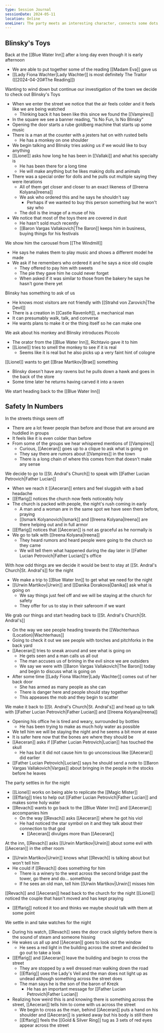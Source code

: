 ```yaml
---
type: Session Journal
sessionDate: 2024-05-11
location: Online
oneLiner: The party meets an interesting character, connects some dots, and feels a weird presence in Vallaki
---
```

## Blinsky's Toys
Back at the [[Blue Water Inn]] after a long day even though it is early afternoon
- We are able to put together some of the reading [[Madam Eva]] gave us
- [[Lady Fiona Wachter|Lady Wachter]] is most definitely The Traitor ([[2024-04-20#The Reading]])

Wanting to wind down but continue our investigation of the town we decide to check out Blinsky's Toys
- When we enter the street we notice that the air feels colder and it feels like we are being watched
	- Thinking back it has been like this since we found the [[Vampires]] 
- In the square we see a banner reading, "Is No Fun, Is No Blinsky"
- Opening the door starts a rube goldberg machine that starts up some music
- There is a man at the counter with a jesters hat on with rusted bells
	- He has a monkey on one shoulder
- We begin talking and Blinsky tries asking us if we would like to buy anything
- [[Lionel]] asks how long he has been in [[Vallaki]] and what his specialty is
	- He has been there for a long time
	- He will make anything but he likes making dolls and animals 
- There was a special order for dolls and he pulls out multiple saying they were iterations
	- All of them get closer and closer to an exact likeness of [[Ireena Kolyana|Ireena]] 
	- We ask who ordered this and he says he shouldn't say 
		- Perhaps if we wanted to buy this person something but he won't say who
	- The doll is the image of a muse of his
- We notice that most of the toys there are covered in dust
	- He hasn't sold much recently
	- [[Baron Vargas Vallakovich|The Baron]] keeps him in business, buying things for his festivals

We show him the carousel from [[The Windmill]] 
- He says he makes them to play music and shows a different model he made 
- We ask if he remembers who ordered it and he says a nice old couple
	- They offered to pay him with sweets
	- The pie they gave him he could never forget
	- When asked if it was similar to those from the bakery he says he hasn't gone there yet

Blinsky has something to ask of us
- He knows most visitors are not friendly with [[Strahd von Zarovich|The Devil]] 
- There is a creation in [[Castle Ravenloft]], a mechanical man 
- It can presumably walk, talk, and converse
- He wants plans to make it or the thing itself so he can make one 

We ask about his monkey and Blinsky introduces Piccolo
- The orator from the [[Blue Water Inn]], Richtavio gave it to him
- [[Lionel]] tries to smell the monkey to see if it is real
	- Seems like it is real but he also picks up a very faint hint of cologne

[[Lionel]] wants to get [[Brae Martikov|Brae]] something 
- Blinsky doesn't have any ravens but he pulls down a hawk and goes in the back of the store 
- Some time later he returns having carved it into a raven 

We start heading back to the [[Blue Water Inn]] 

## Safety In Numbers
In the streets things seem off 
- There are a lot fewer people than before and those that are around are huddled in groups
- It feels like it is even colder than before 
- From some of the groups we hear whispered mentions of [[Vampires]] 
	- Curious, [[Aeceran]] goes up to a clique to ask what is going on
	- They say there are rumors about [[Vampires]] in the town
	- There is a long chain of where this comes from that doesn't make any sense

We decide to go to [[St. Andral's Church]] to speak with [[Father Lucian Petrovich|Father Lucian]] 
- When we reach it [[Aeceran]] enters and feel sluggish with a bad headache
- [[Effarig]] notices the church now feels noticeably holy
- The church is packed with people, the night's rush coming in early 
	- A man and a woman are in the same spot we have seen them before, praying
	- [[Ismark Kolyanovich|Ismark]] and [[Ireena Kolyana|Ireena]] are there helping out and in full armor
- [[Effarig]] notices that [[Aeceran]] is not as graceful as he normally is
- We go to talk with [[Ireena Kolyana|Ireena]] 
	- They heard rumors and heard people were going to the church so they came
	- We will tell them what happened during the day later in [[Father Lucian Petrovich|Father Lucian]]'s office

With how odd things are we decide it would be best to stay at [[St. Andral's Church|St. Andral's]] for the night
- We make a trip to [[Blue Water Inn]] to get what we need for the night 
- [[Urwin Martikov|Urwin]] and [[Danika Dorakova|Danika]] ask what is going on
	- We say things just feel off and we will be staying at the church for safety 
	- They offer for us to stay in their saferoom if we want 

We grab our things and start heading back to [[St. Andral's Church|St. Andral's]] 
- On the way we see people heading towards the [[Wachterhaus (Location)|Wachterhaus]]
- Going to check it out we see people with torches and pitchforks in the back yard
- [[Aeceran]] tries to sneak around and see what is going on
	- He gets seen and a man calls us all out
	- The man accuses us of brining in the evil since we are outsiders
	- We say we were with [[Baron Vargas Vallakovich|The Baron]] today and begin to discuss what is going on
- After some time [[Lady Fiona Wachter|Lady Wachter]] comes out of her back door
	- She has armed as many people as she can 
	- There is danger here and people should stay together 
	- This appeases the mob and they begin to scatter 

We make it back to [[St. Andral's Church|St. Andral's]] and head up to talk with [[Father Lucian Petrovich|Father Lucian]] and [[Ireena Kolyana|Ireena]] 
- Opening his office he is tired and weary, surrounded by bottles
	- He has been trying to make as much holy water as possible
- We tell him we will be staying the night and he seems a bit more at ease 
- It is safer here now that the bones are where they should be
- [[Aeceran]] asks if [[Father Lucian Petrovich|Lucian]] has touched the skull
	- He has but it did not cause him to go unconscious like [[Aeceran]] did earlier
- [[Father Lucian Petrovich|Lucian]] says he should send a note to [[Baron Vargas Vallakovich|Vargas]] about bringing in the people in the stocks before he leaves

The party settles in for the night 
- [[Lionel]] works on being able to replicate the [[Magic Mister]] 
- [[Effarig]] tries to help out [[Father Lucian Petrovich|Father Lucian]] and makes some holy water
- [[Revach]] wants to go back to the [[Blue Water Inn]] and [[Aeceran]] accompanies him
	- On the way [[Revach]] asks [[Aeceran]] where he got his viol
	- He had noticed the star symbol on it and they talk about their connection to that god 
		- [[Aeceran]] divulges more than [[Aeceran]] 

At the inn, [[Revach]] asks [[Urwin Martikov|Urwin]] about some evil with [[Aeceran]] in the other room
- [[Urwin Martikov|Urwin]] knows what [[Revach]] is talking about but won't tell him
- He could if [[Revach]] does something for him 
	- There is a winery to the west across the second bridge past the tower, go there and do... something
	- If he sees an old man, tell him [[Urwin Martikov|Urwin]] misses him

[[Revach]] and [[Aeceran]] head back to the church for the night 
[[Lionel]] noticed the couple that hasn't moved and has kept praying 
- [[Effarig]] noticed it too and thinks we maybe should talk with them at some point

We settle in and take watches for the night 
- During his watch, [[Revach]] sees the door crack slightly before there is the sound of steam and someone hissing
- He wakes us all up and [[Aeceran]] goes to look out the window
	- He sees a red light in the building across the street and decided to go out to take a look
- [[Effarig]] and [[Aeceran]] leave the building and begin to cross the street  
	- They are stopped by a well dressed man walking down the road 
	- [[Effarig]] uses the Lady's Veil and the man does not light up as undead although something across the street does 
	- The man says he is the son of the baron of Krezk 
		- He has an important message for [[Father Lucian Petrovich|Father Lucian]] 
- Realizing how weird this is and knowing there is something across the street, [[Aeceran]] tells him to come with us across the street 
	- We begin to cross as the man, behind [[Aeceran]] puts a hand on his shoulder and [[Aeceran]] is yanked away but his body is still there 
	- [[Effarig]] feels the [[Gold & Silver Ring]] tug as 3 sets of red eyes appear across the street
